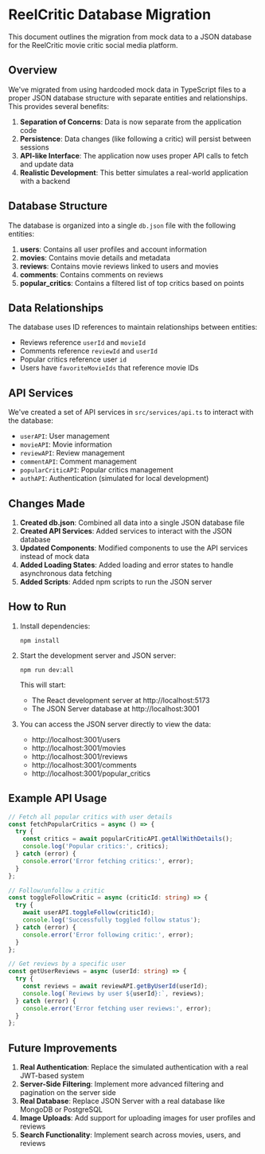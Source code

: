 # ReelCritic Database Migration

This document outlines the migration from mock data to a JSON database for the ReelCritic movie critic social media platform.

## Overview

We've migrated from using hardcoded mock data in TypeScript files to a proper JSON database structure with separate entities and relationships. This provides several benefits:

1. **Separation of Concerns**: Data is now separate from the application code
2. **Persistence**: Data changes (like following a critic) will persist between sessions
3. **API-like Interface**: The application now uses proper API calls to fetch and update data
4. **Realistic Development**: This better simulates a real-world application with a backend

## Database Structure

The database is organized into a single `db.json` file with the following entities:

1. **users**: Contains all user profiles and account information
2. **movies**: Contains movie details and metadata
3. **reviews**: Contains movie reviews linked to users and movies
4. **comments**: Contains comments on reviews
5. **popular_critics**: Contains a filtered list of top critics based on points

## Data Relationships

The database uses ID references to maintain relationships between entities:

- Reviews reference `userId` and `movieId`
- Comments reference `reviewId` and `userId`
- Popular critics reference user `id`
- Users have `favoriteMovieIds` that reference movie IDs

## API Services

We've created a set of API services in `src/services/api.ts` to interact with the database:

- `userAPI`: User management
- `movieAPI`: Movie information
- `reviewAPI`: Review management
- `commentAPI`: Comment management
- `popularCriticAPI`: Popular critics management
- `authAPI`: Authentication (simulated for local development)

## Changes Made

1. **Created db.json**: Combined all data into a single JSON database file
2. **Created API Services**: Added services to interact with the JSON database
3. **Updated Components**: Modified components to use the API services instead of mock data
4. **Added Loading States**: Added loading and error states to handle asynchronous data fetching
5. **Added Scripts**: Added npm scripts to run the JSON server

## How to Run

1. Install dependencies:
   ```
   npm install
   ```

2. Start the development server and JSON server:
   ```
   npm run dev:all
   ```

   This will start:
   - The React development server at http://localhost:5173
   - The JSON Server database at http://localhost:3001

3. You can access the JSON server directly to view the data:
   - http://localhost:3001/users
   - http://localhost:3001/movies
   - http://localhost:3001/reviews
   - http://localhost:3001/comments
   - http://localhost:3001/popular_critics

## Example API Usage

```typescript
// Fetch all popular critics with user details
const fetchPopularCritics = async () => {
  try {
    const critics = await popularCriticAPI.getAllWithDetails();
    console.log('Popular critics:', critics);
  } catch (error) {
    console.error('Error fetching critics:', error);
  }
};

// Follow/unfollow a critic
const toggleFollowCritic = async (criticId: string) => {
  try {
    await userAPI.toggleFollow(criticId);
    console.log('Successfully toggled follow status');
  } catch (error) {
    console.error('Error following critic:', error);
  }
};

// Get reviews by a specific user
const getUserReviews = async (userId: string) => {
  try {
    const reviews = await reviewAPI.getByUserId(userId);
    console.log(`Reviews by user ${userId}:`, reviews);
  } catch (error) {
    console.error('Error fetching user reviews:', error);
  }
};
```

## Future Improvements

1. **Real Authentication**: Replace the simulated authentication with a real JWT-based system
2. **Server-Side Filtering**: Implement more advanced filtering and pagination on the server side
3. **Real Database**: Replace JSON Server with a real database like MongoDB or PostgreSQL
4. **Image Uploads**: Add support for uploading images for user profiles and reviews
5. **Search Functionality**: Implement search across movies, users, and reviews 